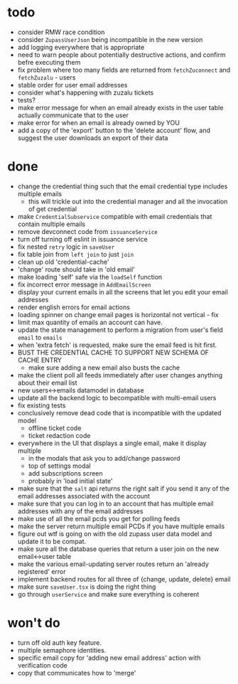 # todo

- consider RMW race condition
- consider `ZupassUserJson` being incompatible in the new version
- add logging everywhere that is appropriate
- need to warn people about potentially destructive actions, and confirm befre executing them
- fix problem where too many fields are returned from `fetchZuconnect` and `fetchZuzalu` - users
- stable order for user email addresses
- consider what's happening with zuzalu tickets
- tests?
- make error message for when an email already exists in the user table actually communicate that to the user
- make error for when an email is already owned by YOU
- add a copy of the 'export' button to the 'delete account' flow, and suggest the user downloads an export of their data

# done

- change the credential thing such that the email credential type includes multiple emails
  - this will trickle out into the credential manager and all the invocation of get credential
- make `CredentialSubservice` compatible with email credentials that contain multiple emails
- remove devconnect code from `issuanceService`
- turn off turning off eslint in issuance service
- fix nested `retry` logic in `saveUser`
- fix table join from `left join` to just `join`
- clean up old 'credential-cache'
- 'change' route should take in 'old email'
- make loading 'self' safe via the `loadSelf` function
- fix incorrect error message in `AddEmailScreen`
- display your current emails in all the screens that let you edit your email addresses
- render english errors for email actions
- loading spinner on change email pages is horizontal not vertical - fix
- limit max quantity of emails an account can have.
- update the state management to perform a migration from user's field `email` to `emails`
- when 'extra fetch' is requested, make sure the email feed is hit first.
- BUST THE CREDENTIAL CACHE TO SUPPORT NEW SCHEMA OF CACHE ENTRY
  - make sure adding a new email also busts the cache
- make the client poll all feeds immediately after user changes anything about their email list
- new users<->emails datamodel in database
- update all the backend logic to becompatible with multi-email users
- fix existing tests
- conclusively remove dead code that is incompatible with the updated model
  - offline ticket code
  - ticket redaction code
- everywhere in the UI that displays a single email, make it display multiple
  - in the modals that ask you to add/change password
  - top of settings modal
  - add subscriptions screen
  - probably in 'load initial state'
- make sure that the `salt` api returns the right salt if you send it any of the email addresses associated with the account
- make sure that you can log in to an account that has multiple email addresses with any of the email addresses
- make use of all the email pcds you get for polling feeds
- make the server return multiple email PCDs if you have multiple emails
- figure out wtf is going on with the old zupass user data model and update it to be compat.
- make sure all the database queries that return a user join on the new email<->user table
- make the various email-updating server routes return an 'already registered' error
- implement backend routes for all three of {change, update, delete} email
- make sure `saveUser.tsx` is doing the right thing
- go through `userService` and make sure everything is coherent

# won't do

- turn off old auth key feature.
- multiple semaphore identities.
- specific email copy for 'adding new email address' action with verification code
- copy that communicates how to 'merge'

